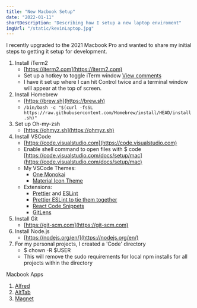 ```yaml
---
title: "New Macbook Setup"
date: "2022-01-11"
shortDescription: "Describing how I setup a new laptop enviroment"
imgUrl: "/static/kevinLaptop.jpg"
---
```


I recently upgraded to the 2021 Macbook Pro and wanted to share my initial steps to getting it setup for development.

1. Install iTerm2
   - [https://iterm2.com](https://iterm2.com)
   - Set up a hotkey to toggle iTerm window [View comments](https://apple.stackexchange.com/questions/48796/iterm-as-a-slide-out-terminal-from-the-top-of-the-screen)
   - I have it set up where I can hit Control twice and a terminal window will appear at the top of screen.
2. Install Homebrew
   - [https://brew.sh](https://brew.sh)
   - `/bin/bash -c "$(curl -fsSL https://raw.githubusercontent.com/Homebrew/install/HEAD/install.sh)"`
3. Set up Oh-my-zsh
   - [https://ohmyz.sh](https://ohmyz.sh)
4. Install VSCode
   - [https://code.visualstudio.com](https://code.visualstudio.com)
   - Enable shell command to open files with $ code [https://code.visualstudio.com/docs/setup/mac](https://code.visualstudio.com/docs/setup/mac)
   - My VSCode Themes:
     - [One Monokai](https://marketplace.visualstudio.com/items?itemName=azemoh.one-monokai)
     - [Material Icon Theme](https://marketplace.visualstudio.com/items?itemName=PKief.material-icon-theme)
   - Extensions:
     - [Prettier](https://marketplace.visualstudio.com/items?itemName=esbenp.prettier-vscode) and [ESLint](https://marketplace.visualstudio.com/items?itemName=dbaeumer.vscode-eslint)
     - [Prettier ESLint to tie them together](https://marketplace.visualstudio.com/items?itemName=rvest.vs-code-prettier-eslint)
     - [React Code Snippets](https://marketplace.visualstudio.com/items?itemName=xabikos.ReactSnippets)
     - [GitLens](https://marketplace.visualstudio.com/items?itemName=eamodio.gitlens)
5. Install Git
   - [https://git-scm.com](https://git-scm.com)
6. Install Node.js
   - [https://nodejs.org/en/](https://nodejs.org/en/)
7. For my personal projects, I created a 'Code' directory
   - $ chown -R $USER <directory>
   - This will remove the sudo requirements for local npm installs for all projects within the directory

Macbook Apps

1. [Alfred](https://www.alfredapp.com)
2. [AltTab](https://alt-tab-macos.netlify.app)
3. [Magnet](https://magnet.crowdcafe.com)
